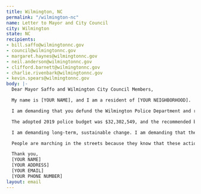 ```yaml
---
title: Wilmington, NC
permalink: "/wilmington-nc"
name: Letter to Mayor and City Council
city: Wilmington
state: NC
recipients:
- bill.saffo@wilmingtonnc.gov
- council@wilmingtonnc.gov
- margaret.haynes@wilmingtonnc.gov
- neil.anderson@wilmingtonnc.gov
- clifford.barnett@wilmingtonnc.gov
- charlie.rivenbark@wilmingtonnc.gov
- kevin.spears@wilmingtonnc.gov
body: |-
  Dear Mayor Saffo and Wilmington City Council Members,

  My name is [YOUR NAME], and I am a resident of [YOUR NEIGHBORHOOD].

  I am demanding that you defund the Wilmington Police Department and reallocate funds to invest in social services that would directly improve the well-being of Wilmington residents.

  The adopted 2019 police budget was $32,302,549, and the recommended budget for 2020 is $36,546,488. This is a 13% increase from 2019 to 2020 and an almost 20% increase from 2018 to 2020. That money could be better spent on supporting affordable housing, educational opportunities, health care, and community outreach programs that are more successful at promoting safe and stable communities than law enforcement has been. I demand that more aggressive financial support be directed to those areas.

  I am demanding long-term, sustainable change. I am demanding that the city of Wilmington’s budget be better spent on quality of life for all, particularly for those in our Black and Brown communities, who are more than likely to be directly affected by police brutality and violence. I also urge the Wilmington City Council to enact legislation that holds police accountable and to overturn policies that allow police to engage in unlawful behavior with impunity.

  People are marching in the streets because they know that these actions will result in a healthier, more just society. I implore you to listen to the needs of Wilmington residents and take immediate action to address their concerns. Can I count on you to consider an alternative budget that puts a focus on social service programs?

  Thank you,
  [YOUR NAME]
  [YOUR ADDRESS]
  [YOUR EMAIL]
  [YOUR PHONE NUMBER]
layout: email
---
```


